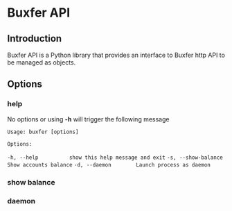 # Buxfer API

## Introduction

Buxfer API is a Python library that provides an interface to Buxfer http API to be managed as objects.


## Options

### help

No options or using **-h** will trigger the following message

`Usage: buxfer [options]`

`Options:`

  `-h, --help          show this help message and exit`
  `-s, --show-balance  Show accounts balance`
  `-d, --daemon        Launch process as daemon`


### show balance

### daemon